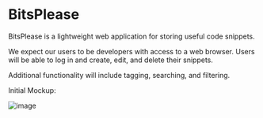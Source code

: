 # BitsPlease

BitsPlease is a lightweight web application for storing useful code snippets. 

We expect our users to be developers with access to a web browser. Users will be able to log in and create, edit, and delete their snippets. 

Additional functionality will include tagging, searching, and filtering. 

Initial Mockup:

![image](https://user-images.githubusercontent.com/9158340/57114066-0eb11700-6d0d-11e9-90a9-68f818055beb.png)
